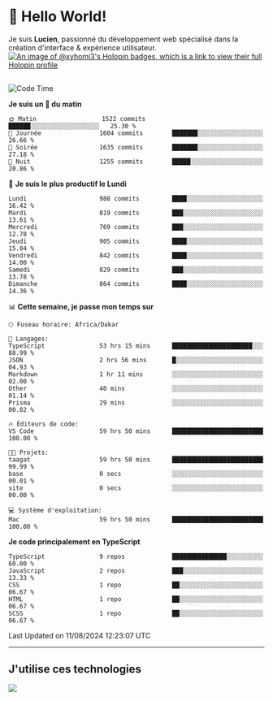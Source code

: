 # 👋 Hello World!

Je suis **Lucien**, passionné du développement web spécialisé dans la création d'interface & expérience utilisateur.
[![An image of @xyhomi3's Holopin badges, which is a link to view their full Holopin profile](https://holopin.me/xyhomi3)](https://holopin.io/@xyhomi3)

##

<!--START_SECTION:waka-->
![Code Time](http://img.shields.io/badge/Code%20Time-1%2C755%20hrs%2019%20mins-blue)

**Je suis un 🐤 du matin** 

```text
🌞 Matin                  1522 commits        ██████░░░░░░░░░░░░░░░░░░░   25.30 % 
🌆 Journée                1604 commits        ███████░░░░░░░░░░░░░░░░░░   26.66 % 
🌃 Soirée                 1635 commits        ███████░░░░░░░░░░░░░░░░░░   27.18 % 
🌙 Nuit                   1255 commits        █████░░░░░░░░░░░░░░░░░░░░   20.86 % 
```
📅 **Je suis le plus productif le Lundi** 

```text
Lundi                    988 commits         ████░░░░░░░░░░░░░░░░░░░░░   16.42 % 
Mardi                    819 commits         ███░░░░░░░░░░░░░░░░░░░░░░   13.61 % 
Mercredi                 769 commits         ███░░░░░░░░░░░░░░░░░░░░░░   12.78 % 
Jeudi                    905 commits         ████░░░░░░░░░░░░░░░░░░░░░   15.04 % 
Vendredi                 842 commits         ████░░░░░░░░░░░░░░░░░░░░░   14.00 % 
Samedi                   829 commits         ███░░░░░░░░░░░░░░░░░░░░░░   13.78 % 
Dimanche                 864 commits         ████░░░░░░░░░░░░░░░░░░░░░   14.36 % 
```


📊 **Cette semaine, je passe mon temps sur** 

```text
🕑︎ Fuseau horaire: Africa/Dakar

💬 Langages: 
TypeScript               53 hrs 15 mins      ██████████████████████░░░   88.99 % 
JSON                     2 hrs 56 mins       █░░░░░░░░░░░░░░░░░░░░░░░░   04.93 % 
Markdown                 1 hr 11 mins        ░░░░░░░░░░░░░░░░░░░░░░░░░   02.00 % 
Other                    40 mins             ░░░░░░░░░░░░░░░░░░░░░░░░░   01.14 % 
Prisma                   29 mins             ░░░░░░░░░░░░░░░░░░░░░░░░░   00.82 % 

🔥 Éditeurs de code: 
VS Code                  59 hrs 50 mins      █████████████████████████   100.00 % 

🐱‍💻 Projets: 
taagat                   59 hrs 50 mins      █████████████████████████   99.99 % 
base                     0 secs              ░░░░░░░░░░░░░░░░░░░░░░░░░   00.01 % 
site                     0 secs              ░░░░░░░░░░░░░░░░░░░░░░░░░   00.00 % 

💻 Système d'exploitation: 
Mac                      59 hrs 50 mins      █████████████████████████   100.00 % 
```

**Je code principalement en TypeScript** 

```text
TypeScript               9 repos             ███████████████░░░░░░░░░░   60.00 % 
JavaScript               2 repos             ███░░░░░░░░░░░░░░░░░░░░░░   13.33 % 
CSS                      1 repo              ██░░░░░░░░░░░░░░░░░░░░░░░   06.67 % 
HTML                     1 repo              ██░░░░░░░░░░░░░░░░░░░░░░░   06.67 % 
SCSS                     1 repo              ██░░░░░░░░░░░░░░░░░░░░░░░   06.67 % 
```




 Last Updated on 11/08/2024 12:23:07 UTC
<!--END_SECTION:waka-->
---

## J'utilise ces technologies

<p align="left">
  <a href="https://skillicons.dev">
    <img src="https://skillicons.dev/icons?i=ts,js,md,scss,tailwind,react,docker,express,astro,vite,nextjs,vercel,figma,ableton" />
  </a>
</p>

